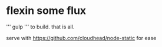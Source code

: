 # flexin some flux

'''
gulp
''' 
to build.  that is all.

serve with https://github.com/cloudhead/node-static for ease